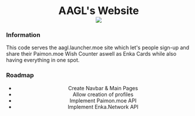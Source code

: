 <h1 align="center">
AAGL's Website<br>
<a href="https://www.0pdd.com/p?name=an-anime-team/aagl-website" target="_blank"><img src="https://www.0pdd.com/svg?name=an-anime-team/aagl-website" /></a>
</h1>

<h3>Information</h3>
<p>This code serves the aagl.launcher.moe site which let's people sign-up and share their Paimon.moe Wish Counter aswell as Enka Cards while also having everything in one spot.</p>

<h3>Roadmap</h3>
<ul align="center">
<li align="center">Create Navbar & Main Pages</li>
<li align="center">Allow creation of profiles</li>
<li align="center">Implement Paimon.moe API</li>
<li align="center">Implement Enka.Network API</li>
</ul>
